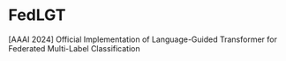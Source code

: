 # FedLGT
[AAAI 2024] Official Implementation of Language-Guided Transformer for Federated Multi-Label Classification

